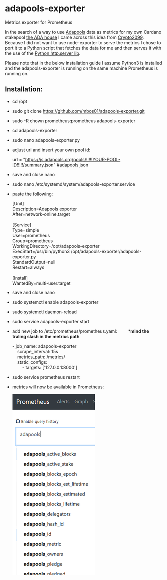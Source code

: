 # adapools-exporter
Metrics exporter for Prometheus

In the search of a way to use [Adapools](https://www.adapools.org) data as metrics for my own Cardano stakepool [the ADA house](https://the.adahou.se) I came across this idea from [Crypto2099](https://crypto2099.io/adding-pool-stats-to-grafana-dashboard/). Because I did not want to use node-exporter to serve the metrics I chose to port it to a Python script that fetches the data for me and then serves it with the use of the [Python http.server lib](https://docs.python.org/3/library/http.server.html).

Please note that in the below installation guide I assume Python3 is installed and the adapools-exporter is running on the same machine Prometheus is running on.

Installation:
-------------
+ cd /opt
+ sudo git clone https://github.com/mbos01/adapools-exporter.git
+ sudo -R chown prometheus:prometheus adapools-exporter
+ cd adapools-exporter
+ sudo nano adapools-exporter.py 
+ adjust url and insert your own pool id:

    url = "https://js.adapools.org/pools/!!!!!YOUR-POOL-ID!!!!!/summary.json" #adapools json<br>
+ save and close nano
+ sudo nano /etc/systemd/system/adapools-exporter.service
+ paste the following:

    [Unit]<br>
    Description=Adapools exporter<br>
    After=network-online.target<br>
    <br>
    [Service]<br>
    Type=simple<br>
    User=prometheus<br>
    Group=prometheus<br>
    WorkingDirectory=/opt/adapools-exporter<br>
    ExecStart=/usr/bin/python3 /opt/adapools-exporter/adapools-exporter.py<br>
    StandardOutput=null<br>
    Restart=always<br>
    <br>
    [Install]<br>
    WantedBy=multi-user.target<br>

+ save and close nano
+ sudo systemctl enable adapools-exporter
+ sudo systemctl daemon-reload
+ sudo service adapools-exporter start

+ add new job to /etc/prometheus/prometheus.yaml: &nbsp;&nbsp;&nbsp;&nbsp;&nbsp;&nbsp;&nbsp;&nbsp;***mind the traling slash in the metrics path**

    \- job_name: adapools-exporter<br>
    &nbsp;&nbsp;&nbsp;&nbsp;scrape_interval: 15s<br>
    &nbsp;&nbsp;&nbsp;&nbsp;metrics_path: /metrics/<br>
    &nbsp;&nbsp;&nbsp;&nbsp;static_configs:<br>
    &nbsp;&nbsp;&nbsp;&nbsp;&nbsp;&nbsp;&nbsp;&nbsp;\- targets: ['127.0.0.1:8000']<br>
    
+ sudo service prometheus restart 
+ metrics will now be available in Prometheus:<p>
![alt text](https://github.com/mbos01/adapools-exporter/blob/main/adapools.png?raw=true)
